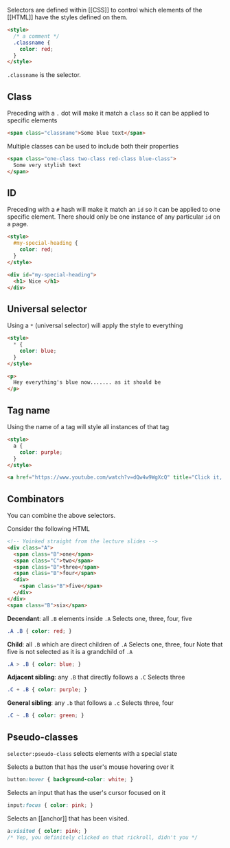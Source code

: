 Selectors are defined within [[CSS]] to control which elements of the [[HTML]] have the styles defined on them.

```html
<style>
  /* a comment */
  .classname {
	color: red;
  }
</style>
```

`.classname` is the selector.

## Class
Preceding with a `.` dot will make it match a `class` so it can be applied to specific elements

```html
<span class="classname">Some blue text</span>
```

Multiple classes can be used to include both their properties

```html
<span class="one-class two-class red-class blue-class">
  Some very stylish text
</span>
```

## ID
Preceding with a `#` hash will make it match an `id` so it can be applied to one specific element. There should only be one instance of any particular `id` on a page.

```html
<style>
  #my-special-heading {
	color: red;
  }
</style>

<div id="my-special-heading">
  <h1> Nice </h1>
</div>
```

## Universal selector
Using a `*` (universal selector) will apply the style to everything

```html
<style>
  * {
    color: blue;
  }
</style>

<p>
  Hey everything's blue now....... as it should be
</p>
```

## Tag name
Using the name of a tag will style all instances of that tag
```html
<style>
  a {
    color: purple;
  }
</style>

<a href="https://www.youtube.com/watch?v=dQw4w9WgXcQ" title="Click it, I dare you">You've definitely clicked this before, see the link is purple!</a>
```

## Combinators
You can combine the above selectors.

Consider the following HTML

```html
<!-- Yoinked straight from the lecture slides -->
<div class="A">
  <span class="B">one</span>
  <span class="C">two</span>
  <span class="B">three</span>
  <span class="B">four</span>
  <div>
    <span class="B">five</span>
  </div>
</div>
<span class="B">six</span>
```

**Decendant**: all `.B` elements inside `.A`
Selects one, three, four, five
```css
.A .B { color: red; }
```

**Child**: all `.B` which are direct children of `.A`
Selects one, three, four
Note that five is not selected as it is a grandchild of `.A`
```css
.A > .B { color: blue; }
```

**Adjacent sibling**: any `.B` that directly follows a `.C`
Selects three
```css
.C + .B { color: purple; }
```

**General sibling**: any `.b` that follows a `.c`
Selects three, four
```css
.C ~ .B { color: green; }
```

## Pseudo-classes

`selector:pseudo-class` selects elements with a special state

Selects a button that has the user's mouse hovering over it
```css
button:hover { background-color: white; }
```

Selects an input that has the user's cursor focused on it
```css
input:focus { color: pink; }
```

Selects an [[anchor]] that has been visited.
```css
a:visited { color: pink; }
/* Yep, you definitely clicked on that rickroll, didn't you */
```
